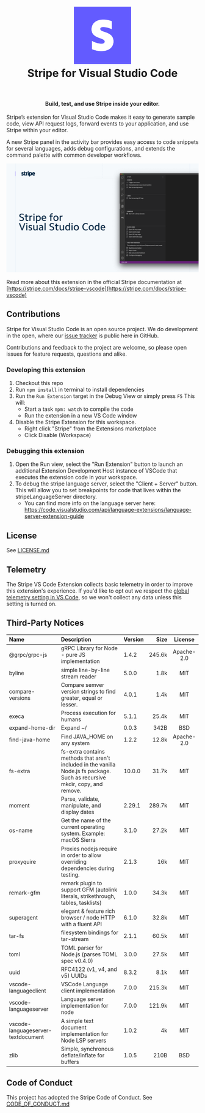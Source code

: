 <h1 align="center">
  <br>
    <img src="https://github.com/stripe/vscode-stripe/blob/master/resources/logo.png?raw=true" alt="logo" width="150">
  <br>
  Stripe for Visual Studio Code
  <br>
  <br>
</h1>

<h4 align="center">Build, test, and use Stripe inside your editor.</h4>

Stripe’s extension for Visual Studio Code makes it easy to generate sample code, view API request logs, forward events to your application, and use Stripe within your editor.

A new Stripe panel in the activity bar provides easy access to code snippets for several languages, adds debug configurations, and extends the command palette with common developer workflows.

![Stripe](resources/extension.png)

Read more about this extension in the official Stripe documentation at [https://stripe.com/docs/stripe-vscode](https://stripe.com/docs/stripe-vscode)

## Contributions

Stripe for Visual Studio Code is an open source project. We do development in the open, where our [issue tracker](https://github.com/stripe/vscode-stripe/issues) is public here in GitHub.

Contributions and feedback to the project are welcome, so please open issues for feature requests, questions and alike.

### Developing this extension

1. Checkout this repo
1. Run `npm install` in terminal to install dependencies
1. Run the `Run Extension` target in the Debug View or simply press `F5` This will:
   - Start a task `npm: watch` to compile the code
   - Run the extension in a new VS Code window
1. Disable the Stripe Extension for this workspace.
   - Right click "Stripe" from the Extensions marketplace
   - Click Disable (Workspace)

### Debugging this extension

1. Open the Run view, select the "Run Extension" button to launch an additional Extension Development Host instance of VSCode that executes the extension code in your workspace.
1. To debug the stripe language server, select the "Client + Server" button. This will allow you to set breakpoints for code that lives within the stripeLanguageServer directory.
   - You can find more info on the language server here: https://code.visualstudio.com/api/language-extensions/language-server-extension-guide

## License

See [LICENSE.md](LICENSE.md)

## Telemetry

The Stripe VS Code Extension collects basic telemetry in order to improve this extension's experience. If you'd like to opt out we respect the [global telemetry setting in VS Code](https://code.visualstudio.com/docs/getstarted/telemetry), so we won't collect any data unless this setting is turned on.

## Third-Party Notices

| Name                               | Description                                                                                                                  | Version |   Size |   License  |
| :--------------------------------- | :--------------------------------------------------------------------------------------------------------------------------- | :------ | -----: | :--------: |
| @grpc/grpc-js                      | gRPC Library for Node - pure JS implementation                                                                               | 1.4.2   | 245.6k | Apache-2.0 |
| byline                             | simple line-by-line stream reader                                                                                            | 5.0.0   |   1.8k |     MIT    |
| compare-versions                   | Compare semver version strings to find greater, equal or lesser.                                                             | 4.0.1   |   1.4k |     MIT    |
| execa                              | Process execution for humans                                                                                                 | 5.1.1   |  25.4k |     MIT    |
| expand-home-dir                    | Expand ~/                                                                                                                    | 0.0.3   |   342B |     BSD    |
| find-java-home                     | Find JAVA_HOME on any system                                                                                                 | 1.2.2   |  12.8k | Apache-2.0 |
| fs-extra                           | fs-extra contains methods that aren't included in the vanilla Node.js fs package. Such as recursive mkdir, copy, and remove. | 10.0.0  |  31.7k |     MIT    |
| moment                             | Parse, validate, manipulate, and display dates                                                                               | 2.29.1  | 289.7k |     MIT    |
| os-name                            | Get the name of the current operating system. Example: macOS Sierra                                                          | 3.1.0   |  27.2k |     MIT    |
| proxyquire                         | Proxies nodejs require in order to allow overriding dependencies during testing.                                             | 2.1.3   |    16k |     MIT    |
| remark-gfm                         | remark plugin to support GFM (autolink literals, strikethrough, tables, tasklists)                                           | 1.0.0   |  34.3k |     MIT    |
| superagent                         | elegant & feature rich browser / node HTTP with a fluent API                                                                 | 6.1.0   |  32.8k |     MIT    |
| tar-fs                             | filesystem bindings for tar-stream                                                                                           | 2.1.1   |  60.5k |     MIT    |
| toml                               | TOML parser for Node.js (parses TOML spec v0.4.0)                                                                            | 3.0.0   |  27.5k |     MIT    |
| uuid                               | RFC4122 (v1, v4, and v5) UUIDs                                                                                               | 8.3.2   |   8.1k |     MIT    |
| vscode-languageclient              | VSCode Language client implementation                                                                                        | 7.0.0   | 215.3k |     MIT    |
| vscode-languageserver              | Language server implementation for node                                                                                      | 7.0.0   | 121.9k |     MIT    |
| vscode-languageserver-textdocument | A simple text document implementation for Node LSP servers                                                                   | 1.0.2   |     4k |     MIT    |
| zlib                               | Simple, synchronous deflate/inflate for buffers                                                                              | 1.0.5   |   210B |     BSD    |

## Code of Conduct

This project has adopted the Stripe Code of Conduct. See [CODE_OF_CONDUCT.md](CODE_OF_CONDUCT.md)
